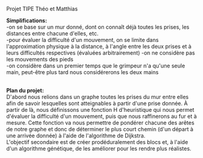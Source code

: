Projet TIPE Théo et Matthias

<b>Simplifications:</b><br>
-on se base sur un mur donné, dont on connaît déjà toutes les prises, les distances entre chacune d'elles, etc.<br>
-pour évaluer la difficulté d'un mouvement, on se limite dans l'approximation physique à la distance, à l'angle entre les deux prises et à leurs difficultés respectives (évaluées arbitrairement)
-on ne considère pas les mouvements des pieds<br>
-on considère dans un premier temps que le grimpeur n'a qu'une seule main, peut-être plus tard nous considérerons les deux mains<br><br>

<b>Plan du projet:</b><br>
D'abord nous relions dans un graphe toutes les prises du mur entre elles afin de savoir lesquelles sont atteignables à partir d'une prise donnée. À partir de là, nous définissons une fonction H d'heuristique qui nous permet d'évaluer la difficulté d'un mouvement, puis que nous raffinerons au fur et à mesure. Cette fonction va nous permettre de pondérer chacune des arêtes de notre graphe et donc de déterminer le plus court chemin (d'un départ à une arrivée donnée) à l'aide de l'algorithme de Dijkstra.<br>
L'objectif secondaire est de créer prodéduralement des blocs et, à l'aide d'un algorithme génétique, de les améliorer pour les rendre plus réalistes.